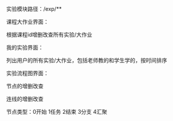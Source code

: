 实验模块路径：/exp/**

课程大作业界面：

根据课程id增删改查所有实验/大作业

我的实验界面：

列出用户的所有实验/大作业，包括老师教的和学生学的，按时间排序

实验流程图界面：

节点的增删改查

连线的增删改查

节点类型：0开始	1任务	2结束	3分支	4汇聚